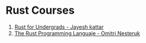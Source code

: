 # Rust Courses

1. [Rust for Undergrads - Jayesh kattar](./Udemy-Jayeshkattar/README.md)
2. [The Rust Programming Languaje - Omitri Nesteruk](./Udemy-Udemy-OmitriNesteruk/README.md)